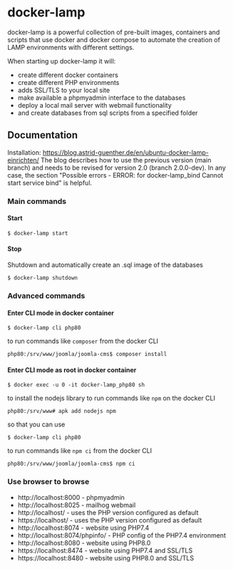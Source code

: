 # docker-lamp

docker-lamp is a powerful collection of pre-built images, containers and scripts that use docker 
and docker compose to automate the creation of LAMP environments with different settings. 

When starting up docker-lamp it will: 
- create different docker containers
- create different PHP environments
- adds SSL/TLS to your local site
- make available a phpmyadmin interface to the databases
- deploy a local mail server with webmail functionality
- and create databases from sql scripts from a specified folder

## Documentation
Installation: https://blog.astrid-guenther.de/en/ubuntu-docker-lamp-einrichten/
The blog describes how to use the previous version (main branch) and needs to be revised for version 2.0 (branch 2.0.0-dev). In any case, the section "Possible errors - ERROR: for docker-lamp_bind Cannot start service bind" is helpful.

### Main commands

#### Start
```
$ docker-lamp start
```

#### Stop
Shutdown and automatically create an .sql image of the databases
```
$ docker-lamp shutdown
```

### Advanced commands

#### Enter CLI mode in docker container
```
$ docker-lamp cli php80
```
to run commands like ``composer`` from the docker CLI 
```
php80:/srv/www/joomla/joomla-cms$ composer install 
```

#### Enter CLI mode as root in docker container
```
$ docker exec -u 0 -it docker-lamp_php80 sh
```
to install the nodejs library to run commands like ``npm`` on the docker CLI
```
php80:/srv/www# apk add nodejs npm 
```
so that you can use  
```
$ docker-lamp cli php80
```
to run commands like ``npm ci`` from the docker CLI
```
php80:/srv/www/joomla/joomla-cms$ npm ci 
```

### Use browser to browse
- http://localhost:8000 - phpmyadmin
- http://localhost:8025 - mailhog webmail
- http://localhost/ - uses the PHP version configured as default
- https://localhost/ - uses the PHP version configured as default
- http://localhost:8074 - website using PHP7.4
- http://localhost:8074/phpinfo/ - PHP config of the PHP7.4 environment 
- http://localhost:8080 - website using PHP8.0
- https://localhost:8474 - website using PHP7.4 and SSL/TLS
- https://localhost:8480 - website using PHP8.0 and SSL/TLS
